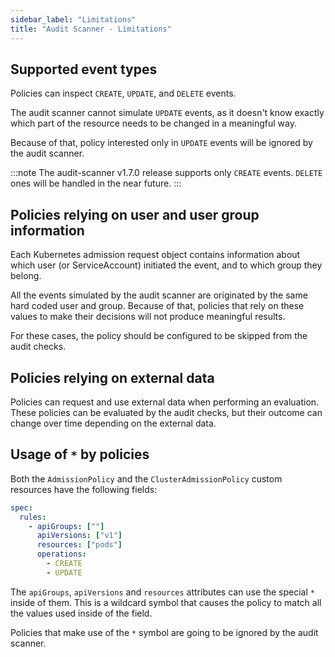 ```yaml
---
sidebar_label: "Limitations"
title: "Audit Scanner - Limitations"
---
```


## Supported event types

Policies can inspect `CREATE`, `UPDATE`, and `DELETE` events.

The audit scanner cannot simulate `UPDATE` events, as it doesn't know exactly
which part of the resource needs to be changed in a meaningful way.

Because of that, policy interested only in `UPDATE` events will be ignored by
the audit scanner.

:::note
The audit-scanner v1.7.0 release supports only `CREATE` events. `DELETE` ones
will be handled in the near future.
:::

## Policies relying on user and user group information

Each Kubernetes admission request object contains information about which user
(or ServiceAccount) initiated the event, and to which group they belong.

All the events simulated by the audit scanner are originated by the same hard
coded user and group. Because of that, policies that rely on these values to
make their decisions will not produce meaningful results.

For these cases, the policy should be configured to be skipped from the audit
checks.

## Policies relying on external data

Policies can request and use external data when performing an evaluation. These
policies can be evaluated by the audit checks, but their outcome can change
over time depending on the external data.

## Usage of `*` by policies

Both the `AdmissionPolicy` and the `ClusterAdmissionPolicy` custom resources have the following fields:

```yaml
spec:
  rules:
    - apiGroups: [""]
      apiVersions: ["v1"]
      resources: ["pods"]
      operations:
        - CREATE
        - UPDATE
```

The `apiGroups`, `apiVersions` and `resources` attributes can use the special `*` inside of them. This is a wildcard
symbol that causes the policy to match all the values used inside of the field.

Policies that make use of the `*` symbol are going to be ignored by the audit scanner.
